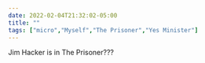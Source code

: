 ```yaml
---
date: 2022-02-04T21:32:02-05:00
title: ""
tags: ["micro","Myself","The Prisoner","Yes Minister"]
---
```

Jim Hacker is in The Prisoner???
